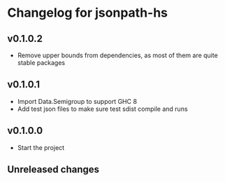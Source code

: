 # Changelog for jsonpath-hs

## v0.1.0.2

* Remove upper bounds from dependencies, as most of them are quite stable packages

## v0.1.0.1

* Import Data.Semigroup to support GHC 8
* Add test json files to make sure test sdist compile and runs

## v0.1.0.0

* Start the project


## Unreleased changes
